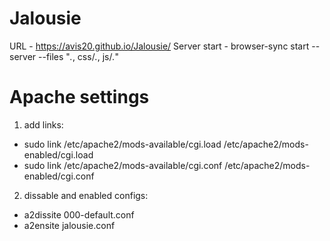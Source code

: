 # Jalousie
URL - https://avis20.github.io/Jalousie/
Server start - browser-sync start --server --files "*.*, css/*.*, js/*.*"

# Apache settings
1. add links:
 * sudo link /etc/apache2/mods-available/cgi.load /etc/apache2/mods-enabled/cgi.load
 * sudo link /etc/apache2/mods-available/cgi.conf /etc/apache2/mods-enabled/cgi.conf
2. dissable and enabled configs:
 * a2dissite 000-default.conf
 * a2ensite jalousie.conf
